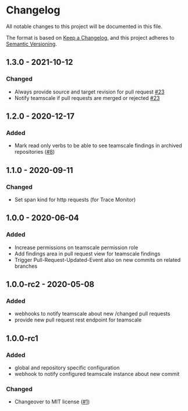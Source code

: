 # Changelog
All notable changes to this project will be documented in this file.

The format is based on [Keep a Changelog](https://keepachangelog.com/en/1.0.0/),
and this project adheres to [Semantic Versioning](https://semver.org/spec/v2.0.0.html).

## 1.3.0 - 2021-10-12
### Changed
- Always provide source and target revision for pull request [#23](https://github.com/scm-manager/scm-teamscale-plugin/pull/23)
- Notify teamscale if pull requests are merged or rejected [#23](https://github.com/scm-manager/scm-teamscale-plugin/pull/23)

## 1.2.0 - 2020-12-17
### Added
- Mark read only verbs to be able to see teamscale findings in archived repositories ([#8](https://github.com/scm-manager/scm-teamscale-plugin/pull/8))

## 1.1.0 - 2020-09-11
### Changed
- Set span kind for http requests (for Trace Monitor)

## 1.0.0 - 2020-06-04
### Added
- Increase permissions on teamscale permission role
- Add findings area in pull request view for teamscale findings
- Trigger Pull-Request-Updated-Event also on new commits on related branches

## 1.0.0-rc2 - 2020-05-08
### Added
- webhooks to notify teamscale about new /changed pull requests
- provide new pull request rest endpoint for teamscale

## 1.0.0-rc1

### Added
- global and repository specific configuration
- webhook to notify configured teamscale instance about new commit

### Changed
- Changeover to MIT license ([#1](https://github.com/scm-manager/scm-teamscale-plugin/pull/1))
